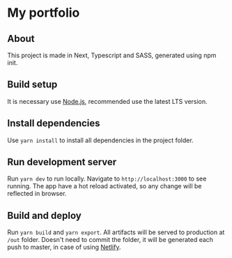 # My portfolio
## About
This project is made in Next, Typescript and SASS, generated using npm init.

## Build setup
It is necessary use [Node.js](https://www.nodejs.org), recommended use the latest LTS version.

## Install dependencies
Use ``yarn install`` to install all dependencies in the project folder.

## Run development server
Run ``yarn dev`` to run locally. Navigate to ``http://localhost:3000`` to see running. The app have a hot reload activated, so any change will be reflected in browser.

## Build and deploy
Run ``yarn build`` and ``yarn export``. All artifacts will be served to production at ``/out`` folder. Doesn't need to commit the folder, it will be generated each push to master, in case of using [Netlify](http://www.netlify.com).